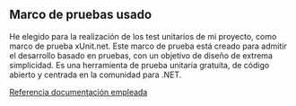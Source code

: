 ## Marco de pruebas usado

He elegido para la realización de los test unitarios de mi proyecto, como marco de prueba xUnit.net. Este marco de prueba está creado para admitir el desarrollo basado en pruebas, con un objetivo de diseño de extrema simplicidad. Es una herramienta de prueba unitaria gratuita, de código abierto y centrada en la comunidad para .NET.

[Referencia documentación empleada](https://xunit.net/)

